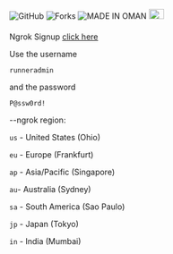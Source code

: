 ![GitHub](https://img.shields.io/github/license/majhcc/RDP-WIN-2019)
![Forks](https://img.shields.io/github/forks/majhcc/RDP-WIN-2019.svg)
![MADE IN OMAN](https://img.shields.io/badge/MADE%20IN-OMAN-green)
<img src="https://upload.wikimedia.org/wikipedia/commons/9/9c/Flag_of_Oman_%283-2%29.svg" width="27" height="18">
####
Ngrok Signup	[click here](https://github.com/majhcc)

Use the username
```
runneradmin
```
and the password
```
P@ssw0rd!
```

--ngrok region: 

```us``` - United States (Ohio) 


```eu``` - Europe (Frankfurt)  


```ap``` - Asia/Pacific (Singapore)  


```au```- Australia (Sydney)


```sa``` - South America (Sao Paulo)


```jp``` - Japan (Tokyo)


```in``` - India (Mumbai)
      

	

